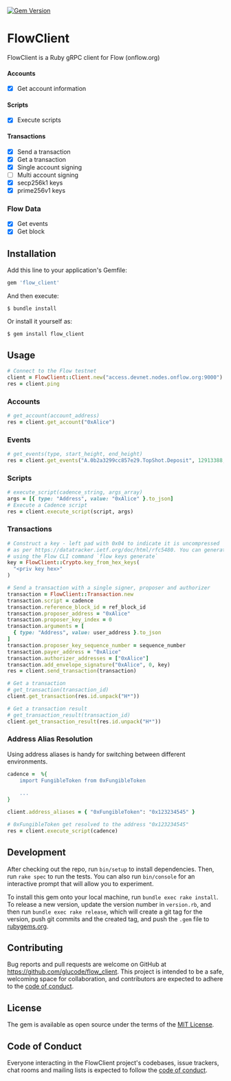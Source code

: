 [![Gem Version](https://badge.fury.io/rb/flow_client.svg)](https://badge.fury.io/rb/flow_client)

# FlowClient

FlowClient is a Ruby gRPC client for Flow (onflow.org)

#### Accounts
- [x] Get account information

#### Scripts
- [x] Execute scripts

#### Transactions
- [x] Send a transaction
- [x] Get a transaction
- [x] Single account signing
- [ ] Multi account signing
- [x] secp256k1 keys
- [x] prime256v1 keys

### Flow Data
- [x] Get events
- [x] Get block

## Installation

Add this line to your application's Gemfile:

```ruby
gem 'flow_client'
```

And then execute:

    $ bundle install

Or install it yourself as:

    $ gem install flow_client

## Usage

```ruby
# Connect to the Flow testnet
client = FlowClient::Client.new("access.devnet.nodes.onflow.org:9000")
res = client.ping
```
### Accounts

```ruby
# get_account(account_address)
res = client.get_account("0xAlice")
```

### Events

```ruby
# get_events(type, start_height, end_height)
res = client.get_events("A.0b2a3299cc857e29.TopShot.Deposit", 12913388, 12913389)
```

### Scripts

```ruby
# execute_script(cadence_string, args_array)
args = [{ type: "Address", value: "0xAlice" }.to_json]
# Execute a Cadence script
res = client.execute_script(script, args)
```

### Transactions

```ruby
# Construct a key - left pad with 0x04 to indicate it is uncompressed
# as per https://datatracker.ietf.org/doc/html/rfc5480. You can generate keys
# using the Flow CLI command `flow keys generate`
key = FlowClient::Crypto.key_from_hex_keys(
  "<priv key hex>"
)

# Send a transaction with a single signer, proposer and authorizer
transaction = FlowClient::Transaction.new
transaction.script = cadence
transaction.reference_block_id = ref_block_id
transaction.proposer_address = "0xAlice"
transaction.proposer_key_index = 0
transaction.arguments = [
  { type: "Address", value: user_address }.to_json
]
transaction.proposer_key_sequence_number = sequence_number
transaction.payer_address = "0xAlice"
transaction.authorizer_addresses = ["0xAlice"]
transaction.add_envelope_signature("0xAlice", 0, key)
res = client.send_transaction(transaction)

# Get a transaction
# get_transaction(transaction_id)
client.get_transaction(res.id.unpack("H*"))

# Get a transaction result
# get_transaction_result(transaction_id)
client.get_transaction_result(res.id.unpack("H*"))
```

### Address Alias Resolution

Using address aliases is handy for switching between different environments.

```ruby
cadence =  %{
    import FungibleToken from 0xFungibleToken
    
    ...
}

client.address_aliases = { "0xFungibleToken": "0x123234545" }

# 0xFungibleToken get resolved to the address "0x123234545"
res = client.execute_script(cadence)
```

## Development

After checking out the repo, run `bin/setup` to install dependencies. Then, run `rake spec` to run the tests. You can also run `bin/console` for an interactive prompt that will allow you to experiment.

To install this gem onto your local machine, run `bundle exec rake install`. To release a new version, update the version number in `version.rb`, and then run `bundle exec rake release`, which will create a git tag for the version, push git commits and the created tag, and push the `.gem` file to [rubygems.org](https://rubygems.org).

## Contributing

Bug reports and pull requests are welcome on GitHub at https://github.com/glucode/flow_client. This project is intended to be a safe, welcoming space for collaboration, and contributors are expected to adhere to the [code of conduct](https://github.com/[USERNAME]/flow_client/blob/master/CODE_OF_CONDUCT.md).

## License

The gem is available as open source under the terms of the [MIT License](https://opensource.org/licenses/MIT).

## Code of Conduct

Everyone interacting in the FlowClient project's codebases, issue trackers, chat rooms and mailing lists is expected to follow the [code of conduct](https://github.com/[USERNAME]/flow_client/blob/master/CODE_OF_CONDUCT.md).
